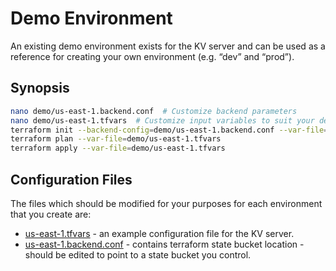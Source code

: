 # Demo Environment

An existing demo environment exists for the KV server and can be used as a reference for creating
your own environment (e.g. “dev” and “prod”).

## Synopsis

```bash
nano demo/us-east-1.backend.conf  # Customize backend parameters
nano demo/us-east-1.tfvars  # Customize input variables to suit your demo environment.
terraform init --backend-config=demo/us-east-1.backend.conf --var-file=demo/us-east-1.tfvars --reconfigure
terraform plan --var-file=demo/us-east-1.tfvars
terraform apply --var-file=demo/us-east-1.tfvars
```

## Configuration Files

The files which should be modified for your purposes for each environment that you create are:

- [us-east-1.tfvars](demo/us-east-1.tfvars) - an example configuration file for the KV server.
- [us-east-1.backend.conf](demo/us-east-1.backend.conf) - contains terraform state bucket
    location - should be edited to point to a state bucket you control.
